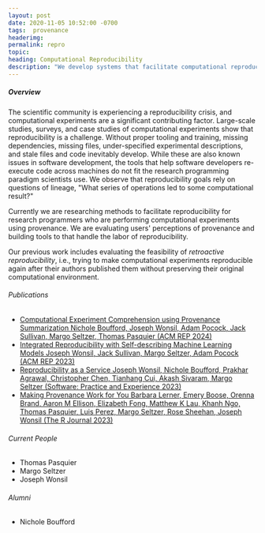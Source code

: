 ```yaml
---
layout: post
date: 2020-11-05 10:52:00 -0700
tags:  provenance
headerimg:
permalink: repro
topic: 
heading: Computational Reproducibility
description: "We develop systems that facilitate computational reproducibility for scientific and ML workflows"
---
```

<!-- Project Overview section -->
<div class="container-fluid bg-gray my-5 py-5">
    <div class="container pt-4">
        <h5>Overview</h5>
        <P>The scientific community is experiencing a reproducibility crisis, and computational experiments are a significant contributing factor. Large-scale studies, surveys, and case studies of computational experiments show that reproducibility is a challenge. Without proper tooling and training, missing dependencies, missing files, under-specified experimental descriptions, and stale files and code inevitably develop. While these are also known issues in software development, the tools that help software developers re-execute code across machines do not fit the research programming paradigm scientists use. We observe that reproducibility goals rely on questions of lineage, "What series of operations led to some computational result?" </P>
        <P> 
        Currently we are researching methods to facilitate reproducibility for research programmers who are performing computational experiments using provenance. We are evaluating users' perceptions of provenance and building tools to that handle the labor of reproducibility. 
        </P>
        <P> 
        Our previous work includes evaluating the feasibility of <i>retroactive reproducibility</i>, i.e., trying to make computational experiments reproducible again after their authors published them without preserving their original computational environment. 
        </P>
    </div>
</div>
<!-- /Project Overview section -->
<!-- Project Details and Additional Info -->
<div class="container">
    <h6>Publications</h6>
        <ul>
            <li>
                <a href="https://doi.org/10.1145/3641525.3663617">
                    Computational Experiment Comprehension using Provenance Summarization Nichole Boufford, Joseph Wonsil, Adam Pocock, Jack Sullivan, Margo Seltzer, Thomas Pasquier (ACM REP 2024)
                </a>
            </li>
            <li>
                <a href="https://doi.org/10.1145/3589806.3600039">
                    Integrated Reproducibility with Self-describing Machine Learning Models Joseph Wonsil, Jack Sullivan, Margo Seltzer, Adam Pocock (ACM REP 2023)
                </a>
            </li>
            <li> 
                <a href="https://doi.org/10.1002/spe.3202">
                    Reproducibility as a Service Joseph Wonsil, Nichole Boufford, Prakhar Agrawal, Christopher Chen, Tianhang Cui, Akash Sivaram, Margo Seltzer (Software: Practice and Experience 2023)
                </a>
            </li>
            <li>
                <a href="https://doi.org/10.32614/RJ-2023-003">
                    Making Provenance Work for You Barbara Lerner, Emery Boose, Orenna Brand, Aaron M Ellison, Elizabeth Fong, Matthew K Lau, Khanh Ngo, Thomas Pasquier, Luis Perez, Margo Seltzer, Rose Sheehan, Joseph Wonsil (The R Journal 2023)
                </a>
            </li>
        </ul>
</div>
<!-- /Project Details and Additional Info -->
<div class="container">
    <h6>Current People</h6>
        <ul>
            <li>Thomas Pasquier</li>
            <li>Margo Seltzer</li>
	        <li>Joseph Wonsil</li>
        </ul>
    <h6>Alumni</h6>
        <ul>
	<li>Nichole Boufford</li>
        </ul>
</div>
